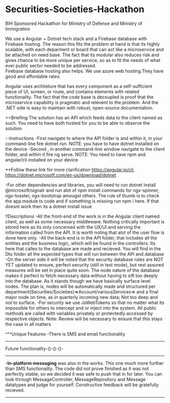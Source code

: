 # Securities-Societies-Hackathon
BIH Sponsored Hackathon for Ministry of Defense and Ministry of Immigration


We use a Angular + Dotnet tech stack and a Firebase database with Firebase hosting. 
The reason this fits the problem at hand is that its highly scalable, with each deparment or board that can act like a microservice and be attached on need base.
The fact that its modular also reduces risk and gives chance to be more unique per service, so as to fit the needs of what ever public sector needed to be addressed.	
Firebase database hosting also helps. We use azure web hosting.They have good and affordable rates.

Angular uses architeture that has every component as a self-sufficient piece of UI, screen, or route, and contains elements with related functionality. The fact that 
the code base is decoupled is proof that the microservice capability is pragmatic and relevent to the problem. And the .NET side is easy to maintain with robust, open-source 
documentation.

==Briefing
The solution has an API which feeds data to the client named as such.
You need to have both hosted for you to be able to observe the solution

--Instructions
-First navigate to where the API folder is and within it, in your command-line fire dotnet run. NOTE: you have to have dotnet installed on the device
-Second , in another command-line window navigate to the client folder, and within it fire ng serve. NOTE: You need to have npm and angular/cli installed on your device

**Follow these link for more clarification https://angular.io/cli, https://dotnet.microsoft.com/en-us/download/dotnet

-For other dependencies and libraries, you will need to run dotnet install @microsoft/signalr and run alot of npm install commands for ngx-spinner, ngx-toaster, ngx-bootstrap 
amougst others. The rule of thumb is to check the app.module.ts code and if something is missing run npm i <depencency> here. If that doesnt work then its a dotnet install issue

!!Descriptions
-All the front-end of the work is in the Angular client named client, as well as some necessary middleware. Nothing critically important is stored here as its only
concerned with the UX/UI and serving the information called from the API. It is worth noting that alot of the user flow  is done here only.
-All the back-end is in the API folder, that includes all the entities and the business logic, which will be found in the controllers. Its here that calles to the database 
are made and recieved. You will find in the Dto folder all the expected types that will run between the API and database
-On the server side it will be noted that the security database rules are NOT YET updated to ensure, perfect security (still in test mode), but rest assured measures will 
be set in place quite soon. The node nature of the database makes it perfect to fetch necessary data without having to sift too deeply into the database. As it stands though
we have basically surface level nodes. The plan is, nodes will be automatically made and structured per department(Securities/Societies)=>Account/variousServices=> and a 
final major node on time, as in quarterly incoming new data; Not too deep and not to surface.
-For security we use JsWebTokens so that no matter what its impossible for others to intercept and or inject into the system. All public methods are called with variables 
privately or protectedly accessed by respective objects. Note: Review will be necessary to ensure that this stays the case in all matters

^^^Unique Features
-There is SMS and email functionality

****************************
Future functionality-()-()-()-

****
-**In-platform messaging** was also in the works. This one much more further than SMS functionality. The code did not prove finished as it was not perfectly stable, so we decided
it was safe to push that in for later. You can look through MessageController, MessageRepository and Message datatypes and judge for yourself. Constructive feedback will
be gratefully recieved.
****
